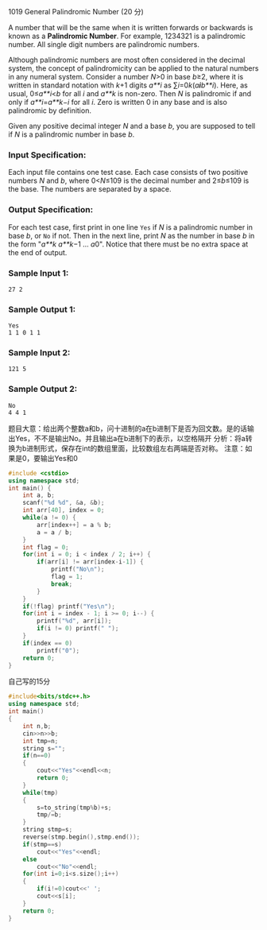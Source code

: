 1019 General Palindromic Number (20 分)

A number that will be the same when it is written forwards or backwards is known as a **Palindromic Number**. For example, 1234321 is a palindromic number. All single digit numbers are palindromic numbers.

Although palindromic numbers are most often considered in the decimal system, the concept of palindromicity can be applied to the natural numbers in any numeral system. Consider a number *N*>0 in base *b*≥2, where it is written in standard notation with *k*+1 digits *a**i* as ∑*i*=0*k*(*a**i**b**i*). Here, as usual, 0≤*a**i*<*b* for all *i* and *a**k* is non-zero. Then *N* is palindromic if and only if *a**i*=*a**k*−*i* for all *i*. Zero is written 0 in any base and is also palindromic by definition.

Given any positive decimal integer *N* and a base *b*, you are supposed to tell if *N* is a palindromic number in base *b*.

### Input Specification:

Each input file contains one test case. Each case consists of two positive numbers *N* and *b*, where 0<*N*≤109 is the decimal number and 2≤*b*≤109 is the base. The numbers are separated by a space.

### Output Specification:

For each test case, first print in one line `Yes` if *N* is a palindromic number in base *b*, or `No` if not. Then in the next line, print *N* as the number in base *b* in the form "*a**k* *a**k*−1 ... *a*0". Notice that there must be no extra space at the end of output.

### Sample Input 1:

```in
27 2
```

### Sample Output 1:

```out
Yes
1 1 0 1 1
```

### Sample Input 2:

```in
121 5
```

### Sample Output 2:

```out
No
4 4 1
```

题目大意：给出两个整数a和b，问十进制的a在b进制下是否为回文数。是的话输出Yes，不不是输出No。并且输出a在b进制下的表示，以空格隔开
分析：将a转换为b进制形式，保存在int的数组里面，比较数组左右两端是否对称。
注意：如果是0，要输出Yes和0

```c++
#include <cstdio>
using namespace std;
int main() {
	int a, b;
	scanf("%d %d", &a, &b);
	int arr[40], index = 0;
	while(a != 0) {
		arr[index++] = a % b;
		a = a / b;
	}
	int flag = 0;
	for(int i = 0; i < index / 2; i++) {
		if(arr[i] != arr[index-i-1]) {
			printf("No\n");
			flag = 1;
			break;
		}
	}
	if(!flag) printf("Yes\n");
	for(int i = index - 1; i >= 0; i--) {
		printf("%d", arr[i]);
		if(i != 0) printf(" ");
	}
	if(index == 0)
		printf("0");
	return 0;
}
```

自己写的15分

```c++
#include<bits/stdc++.h>
using namespace std;
int main()
{
    int n,b;
    cin>>n>>b;
    int tmp=n;
    string s="";
    if(n==0)
    {
        cout<<"Yes"<<endl<<n;
        return 0;
    }
    while(tmp)
    {
        s=to_string(tmp%b)+s;
        tmp/=b;
    }
    string stmp=s;
    reverse(stmp.begin(),stmp.end());
    if(stmp==s)
        cout<<"Yes"<<endl;
    else
        cout<<"No"<<endl;
    for(int i=0;i<s.size();i++)
    {
        if(i!=0)cout<<' ';
        cout<<s[i];
    }
    return 0;
}
```

